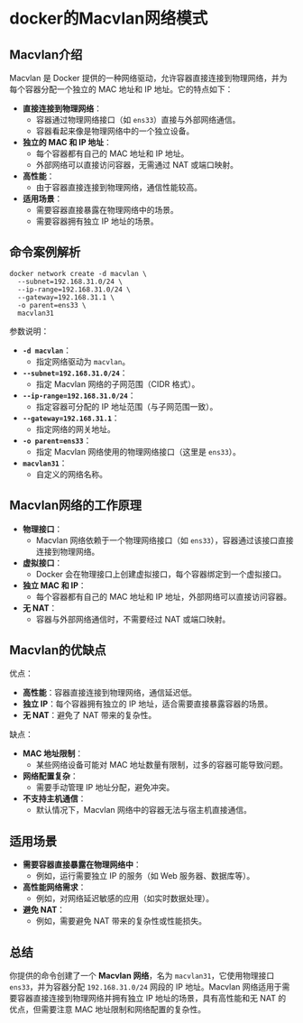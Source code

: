 # docker的Macvlan网络模式

## Macvlan介绍

Macvlan 是 Docker 提供的一种网络驱动，允许容器直接连接到物理网络，并为每个容器分配一个独立的 MAC 地址和 IP 地址。它的特点如下：

- **直接连接到物理网络**：
  - 容器通过物理网络接口（如 `ens33`）直接与外部网络通信。
  - 容器看起来像是物理网络中的一个独立设备。
- **独立的 MAC 和 IP 地址**：
  - 每个容器都有自己的 MAC 地址和 IP 地址。
  - 外部网络可以直接访问容器，无需通过 NAT 或端口映射。
- **高性能**：
  - 由于容器直接连接到物理网络，通信性能较高。
- **适用场景**：
  - 需要容器直接暴露在物理网络中的场景。
  - 需要容器拥有独立 IP 地址的场景。



## 命令案例解析

```
docker network create -d macvlan \
  --subnet=192.168.31.0/24 \
  --ip-range=192.168.31.0/24 \
  --gateway=192.168.31.1 \
  -o parent=ens33 \
  macvlan31
```

参数说明：

- **`-d macvlan`**：
  - 指定网络驱动为 `macvlan`。
- **`--subnet=192.168.31.0/24`**：
  - 指定 Macvlan 网络的子网范围（CIDR 格式）。
- **`--ip-range=192.168.31.0/24`**：
  - 指定容器可分配的 IP 地址范围（与子网范围一致）。
- **`--gateway=192.168.31.1`**：
  - 指定网络的网关地址。
- **`-o parent=ens33`**：
  - 指定 Macvlan 网络使用的物理网络接口（这里是 `ens33`）。
- **`macvlan31`**：
  - 自定义的网络名称。

## Macvlan网络的工作原理

- **物理接口**：
  - Macvlan 网络依赖于一个物理网络接口（如 `ens33`），容器通过该接口直接连接到物理网络。
- **虚拟接口**：
  - Docker 会在物理接口上创建虚拟接口，每个容器绑定到一个虚拟接口。
- **独立 MAC 和 IP**：
  - 每个容器都有自己的 MAC 地址和 IP 地址，外部网络可以直接访问容器。
- **无 NAT**：
  - 容器与外部网络通信时，不需要经过 NAT 或端口映射。

## Macvlan的优缺点

优点：

- **高性能**：容器直接连接到物理网络，通信延迟低。
- **独立 IP**：每个容器拥有独立的 IP 地址，适合需要直接暴露容器的场景。
- **无 NAT**：避免了 NAT 带来的复杂性。

缺点：

- **MAC 地址限制**：
  - 某些网络设备可能对 MAC 地址数量有限制，过多的容器可能导致问题。
- **网络配置复杂**：
  - 需要手动管理 IP 地址分配，避免冲突。
- **不支持主机通信**：
  - 默认情况下，Macvlan 网络中的容器无法与宿主机直接通信。

## 适用场景

- **需要容器直接暴露在物理网络中**：
  - 例如，运行需要独立 IP 的服务（如 Web 服务器、数据库等）。
- **高性能网络需求**：
  - 例如，对网络延迟敏感的应用（如实时数据处理）。
- **避免 NAT**：
  - 例如，需要避免 NAT 带来的复杂性或性能损失。

## 总结

你提供的命令创建了一个 **Macvlan 网络**，名为 `macvlan31`，它使用物理接口 `ens33`，并为容器分配 `192.168.31.0/24` 网段的 IP 地址。Macvlan 网络适用于需要容器直接连接到物理网络并拥有独立 IP 地址的场景，具有高性能和无 NAT 的优点，但需要注意 MAC 地址限制和网络配置的复杂性。


